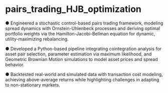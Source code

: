 # pairs_trading_HJB_optimization

 ● Engineered a stochastic control-based pairs trading framework, modeling spread dynamics with Ornstein-Uhlenbeck processes 
and deriving optimal portfolio weights via the Hamilton-Jacobi-Bellman equation for dynamic, utility-maximizing rebalancing.  

● Developed a Python-based pipeline integrating cointegration analysis for asset pair selection, parameter estimation via maximum 
likelihood, and Geometric Brownian Motion simulations to model asset prices and spread behavior. 

● Backtested real-world and simulated data with transaction cost modeling, achieving above-average returns while highlighting 
challenges in adapting to non-stationary markets. 
